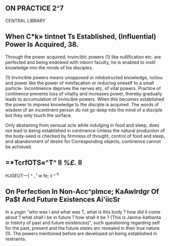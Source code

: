 ## ON PRACTICE 2^7

CENTRAL LIBRARY

## **When C\*k» tintnet Ts Established, (Influential) Power Is Acquired, 38.**

Through the power acquired, invinciblc powers (1) like nullification etc. are perfected and being endowed with inborn faculty, he is enabled to instil knowledge into the minds of his disciples.

(1) Invincible powers means unopposed or nilobstructed knowledge, nctiou and power like the power of minifacation or reducing oneself to a small particle- Incontinence deprives the nerves etc, of vital powers. Practice of continence prevents loss of vitality and increases power, thereby gradually leads to accumulation of invincible powers. When this becomes established the power to impress knowledge to the disciple is acquired. The words of wisdom of an incontinent person do not go deep into the mind of a disciple but they only touch the surface.

Only abstaining from sensual acts while indulging in food and sleep, does not lead to being established in continence-Unless the natural production of the body-seed is checked by firmness of thought, control of food and sleep, and abandonment of desire for Corresponding objects, continence cannot be achieved.

## **=\*TcrfOTS«^T^ II** *%£.* **ll**

HJGEUT—| ^ , <sup>i</sup> w fe; ii ^ <sup>h</sup>

## **On Perfection In Non-Acc^plmce; KaAwlrdgr Of Pa\$t And Future Existences Ai'iicSr**

In a yogin "who was I and what was T, what is this body ? how did it come about ? what shall I be in future ? how shall it be ? (This is Janma-kathanta or history of past and future existences)", such questioning regarding self for the past, present and the future states arc revealed in their true nature (1). The powers mentioned before are developed on being established in restraints.